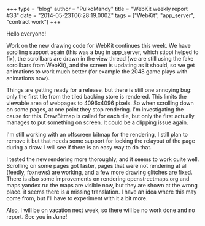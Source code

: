 +++
type = "blog"
author = "PulkoMandy"
title = "WebKit weekly report #33"
date = "2014-05-23T06:28:19.000Z"
tags = ["WebKit", "app_server", "contract work"]
+++

Hello everyone!

Work on the new drawing code for WebKit continues this week. We have scrolling support again (this was a bug in app_server, which stippi helped to fix), the scrollbars are drawn in the view thread (we are still using the fake scrollbars from WebKit), and the screen is updating as it should, so we get animations to work much better (for example the 2048 game plays with animations now).

<!--more-->

Things are getting ready for a release, but there is still one annoying bug: only the first tile from the tiled backing store is rendered. This limits the viewable area of webpages to 4096x4096 pixels. So when scrolling down on some pages, at one point they stop rendering. I'm investigating the cause for this. DrawBitmap is called for each tile, but only the first actually manages to put something on screen. It could be a clipping issue again.

I'm still working with an offscreen bitmap for the rendering, I still plan to remove it but that needs some support for locking the relayout of the page during a draw. I will see if there is an easy way to do that.

I tested the new rendering more thoroughly, and it seems to work quite well. Scrolling on some pages got faster, pages that were not rendering at all (feedly, foxnews) are working, and a few more drawing glitches are fixed. There is also some improvements on rendering openstreetmaps.org and maps.yandex.ru: the maps are visible now, but they are shown at the wrong place. it seems there is a missing translation. I have an idea where this may come from, but I'll have to experiment with it a bit more.

Also, I will be on vacation next week, so there will be no work done and no report. See you in June!